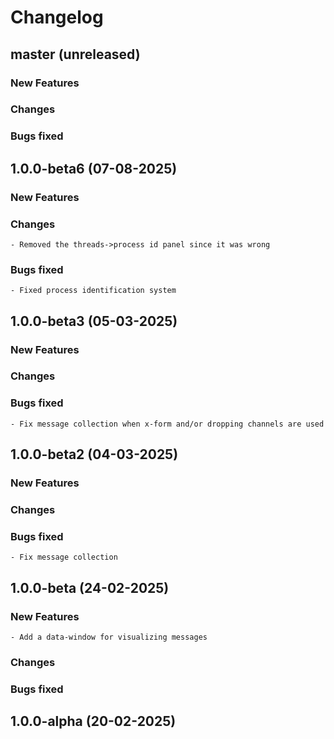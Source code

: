 # Changelog

## master (unreleased)
	
### New Features
            
### Changes
     
### Bugs fixed

## 1.0.0-beta6 (07-08-2025)
	
### New Features
            
### Changes

    - Removed the threads->process id panel since it was wrong
     
### Bugs fixed

    - Fixed process identification system
    
## 1.0.0-beta3 (05-03-2025)
	
### New Features
            
### Changes
     
### Bugs fixed

    - Fix message collection when x-form and/or dropping channels are used
    
## 1.0.0-beta2 (04-03-2025)
	
### New Features
            
### Changes
     
### Bugs fixed
    
    - Fix message collection

## 1.0.0-beta (24-02-2025)
	
### New Features
        
    - Add a data-window for visualizing messages
    
### Changes
     
### Bugs fixed

## 1.0.0-alpha (20-02-2025)
